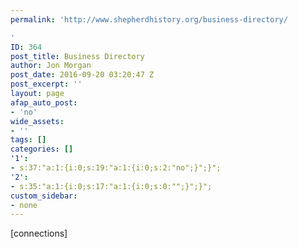 ```yaml
---
permalink: 'http://www.shepherdhistory.org/business-directory/

'
ID: 364
post_title: Business Directory
author: Jon Morgan
post_date: 2016-09-20 03:20:47 Z
post_excerpt: ''
layout: page
afap_auto_post:
- 'no'
wide_assets:
- ''
tags: []
categories: []
'1':
- s:37:"a:1:{i:0;s:19:"a:1:{i:0;s:2:"no";}";}";
'2':
- s:35:"a:1:{i:0;s:17:"a:1:{i:0;s:0:"";}";}";
custom_sidebar:
- none
---
```


[connections]